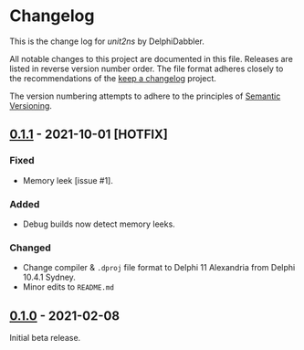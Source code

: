 # Changelog

This is the change log for _unit2ns_ by DelphiDabbler.

All notable changes to this project are documented in this file. Releases are listed in reverse version number order. The file format adheres closely to the recommendations of the [keep a changelog](https://keepachangelog.com/) project.

The version numbering attempts to adhere to the principles of [Semantic Versioning](https://semver.org/spec/v2.0.0.html).

## [0.1.1] - 2021-10-01 [HOTFIX]

### Fixed
  * Memory leek [issue #1].

### Added
  * Debug builds now detect memory leeks.

### Changed
* Change compiler & `.dproj` file format to Delphi 11 Alexandria from Delphi 10.4.1 Sydney.
* Minor edits to `README.md`

## [0.1.0] - 2021-02-08

Initial beta release.

[0.1.1]: https://github.com/delphidabbler/unit2ns/compare/v0.1.0-beta...v0.1.1-beta
[0.1.0]: https://github.com/delphidabbler/unit2ns/tree/v0.1.0-beta
